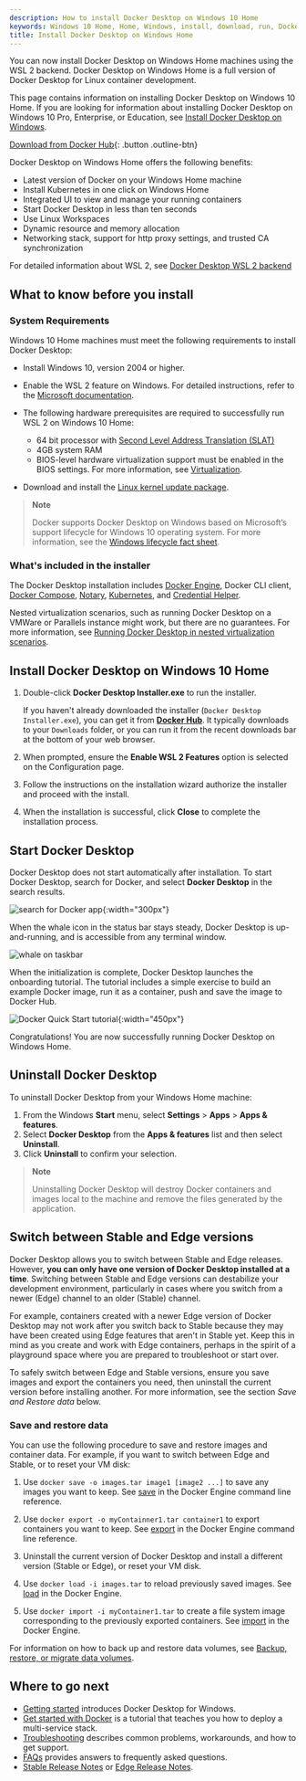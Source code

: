 ```yaml
---
description: How to install Docker Desktop on Windows 10 Home
keywords: Windows 10 Home, Home, Windows, install, download, run, Docker, local
title: Install Docker Desktop on Windows Home
---
```


You can now install Docker Desktop on Windows Home machines using the WSL 2 backend.
Docker Desktop on Windows Home is a full version of Docker Desktop for Linux container
development.

This page contains information on installing Docker Desktop on Windows 10 Home.
If you are looking for information about installing Docker Desktop on Windows 10
Pro, Enterprise, or Education, see [Install Docker Desktop on Windows](install.md).

[Download from Docker Hub](https://hub.docker.com/editions/community/docker-ce-desktop-windows/){:
.button .outline-btn}

Docker Desktop on Windows Home offers the following benefits:

- Latest version of Docker on your Windows Home machine
- Install Kubernetes in one click on Windows Home
- Integrated UI to view and manage your running containers
- Start Docker Desktop in less than ten seconds
- Use Linux Workspaces
- Dynamic resource and memory allocation
- Networking stack, support for http proxy settings, and trusted CA synchronization

For detailed information about WSL 2, see [Docker Desktop WSL 2 backend](wsl.md)

## What to know before you install

### System Requirements

Windows 10 Home machines must meet the following requirements to install Docker Desktop:

  - Install Windows 10, version 2004 or higher.
  - Enable the WSL 2 feature on Windows. For detailed instructions, refer to the
    [Microsoft documentation](https://docs.microsoft.com/en-us/windows/wsl/install-win10).
  - The following hardware prerequisites are required to successfully run
WSL 2 on Windows 10 Home:

     - 64 bit processor with [Second Level Address Translation (SLAT)](http://en.wikipedia.org/wiki/Second_Level_Address_Translation)
     - 4GB system RAM
    - BIOS-level hardware virtualization support must be enabled in the
    BIOS settings.  For more information, see
    [Virtualization](troubleshoot.md#virtualization-must-be-enabled).
  - Download and install the [Linux kernel update package](https://docs.microsoft.com/windows/wsl/wsl2-kernel).

> **Note**
>
> Docker supports Docker Desktop on Windows based on Microsoft’s support lifecycle
> for Windows 10 operating system. For more information, see the
> [Windows lifecycle fact sheet](https://support.microsoft.com/en-us/help/13853/windows-lifecycle-fact-sheet).

### What's included in the installer

The Docker Desktop installation includes [Docker Engine](../engine/index.md),
Docker CLI client, [Docker Compose](../compose/index.md),
[Notary](../notary/getting_started.md),
[Kubernetes](https://github.com/kubernetes/kubernetes/),
and [Credential Helper](https://github.com/docker/docker-credential-helpers/).

Nested virtualization scenarios, such as running Docker Desktop on a
VMWare or Parallels instance might work, but there are no guarantees. For
more information, see [Running Docker Desktop in nested virtualization scenarios](troubleshoot.md#running-docker-desktop-in-nested-virtualization-scenarios).

## Install Docker Desktop on Windows 10 Home

1.  Double-click **Docker Desktop Installer.exe** to run the installer.

    If you haven't already downloaded the installer (`Docker Desktop Installer.exe`), you can get it from
    [**Docker Hub**](https://hub.docker.com/editions/community/docker-ce-desktop-windows/).
    It typically downloads to your `Downloads` folder, or you can run it from
    the recent downloads bar at the bottom of your web browser.

2.  When prompted, ensure the **Enable WSL 2 Features** option is selected on the Configuration page.

3.  Follow the instructions on the installation wizard authorize the installer and proceed with the install.

4.  When the installation is successful, click **Close** to complete the installation process.

## Start Docker Desktop

Docker Desktop does not start automatically after installation. To start Docker Desktop, search for Docker, and select **Docker Desktop** in the search results.

![search for Docker app](images/docker-app-search.png){:width="300px"}

When the whale icon in the status bar stays steady, Docker Desktop is up-and-running, and is accessible from any terminal window.

![whale on taskbar](images/whale-icon-systray.png)

When the initialization is complete, Docker Desktop launches the onboarding tutorial. The tutorial includes a simple exercise to build an example Docker image, run it as a container, push and save the image to Docker Hub.

![Docker Quick Start tutorial](images/docker-tutorial-win.png){:width="450px"}

Congratulations! You are now successfully running Docker Desktop on Windows Home.

## Uninstall Docker Desktop

To uninstall Docker Desktop from your Windows Home machine:

1. From the Windows **Start** menu, select **Settings** > **Apps** > **Apps & features**.
2. Select **Docker Desktop** from the **Apps & features** list and then select **Uninstall**.
3. Click **Uninstall** to confirm your selection.

> **Note**
>
> Uninstalling Docker Desktop will destroy Docker containers and images local to the machine and remove the files generated by the application.

## Switch between Stable and Edge versions

Docker Desktop allows you to switch between Stable and Edge releases. However, **you can only have one version of Docker Desktop installed at a time**. Switching between Stable and Edge versions can destabilize your development environment, particularly in cases where you switch from a newer (Edge) channel to an older (Stable) channel.

For example, containers created with a newer Edge version of Docker Desktop may
not work after you switch back to Stable because they may have been created
using Edge features that aren't in Stable yet. Keep this in mind as
you create and work with Edge containers, perhaps in the spirit of a playground
space where you are prepared to troubleshoot or start over.

To safely switch between Edge and Stable versions, ensure you save images and export the containers you need, then uninstall the current version before installing another. For more information, see the section _Save and Restore data_ below.

### Save and restore data

You can use the following procedure to save and restore images and container data. For example, if you want to switch between Edge and Stable, or to reset your VM disk:

1. Use `docker save -o images.tar image1 [image2 ...]` to save any images you
    want to keep. See [save](../engine/reference/commandline/save.md) in the Docker
    Engine command line reference.

2. Use `docker export -o myContainner1.tar container1` to export containers you
    want to keep. See [export](../engine/reference/commandline/export.md) in the
    Docker Engine command line reference.

3. Uninstall the current version of Docker Desktop and install a different version (Stable or Edge), or reset your VM disk.

4. Use `docker load -i images.tar` to reload previously saved images. See
    [load](../engine/reference/commandline/load.md) in the Docker Engine.

5. Use `docker import -i myContainer1.tar` to create a file system image
    corresponding to the previously exported containers. See
    [import](../engine/reference/commandline/import.md) in the Docker Engine.

For information on how to back up and restore data volumes, see [Backup, restore, or migrate data volumes](../storage/volumes.md#backup-restore-or-migrate-data-volumes).

## Where to go next

* [Getting started](index.md) introduces Docker Desktop for Windows.
* [Get started with Docker](../get-started/index.md) is a tutorial that teaches
  you how to deploy a multi-service stack.
* [Troubleshooting](troubleshoot.md) describes common problems, workarounds, and
  how to get support.
* [FAQs](faqs.md) provides answers to frequently asked questions.
* [Stable Release Notes](release-notes.md) or [Edge Release Notes](edge-release-notes.md).
